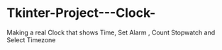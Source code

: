 # Tkinter-Project---Clock-
Making a real Clock that shows Time, Set Alarm ,  Count Stopwatch and Select Timezone 

